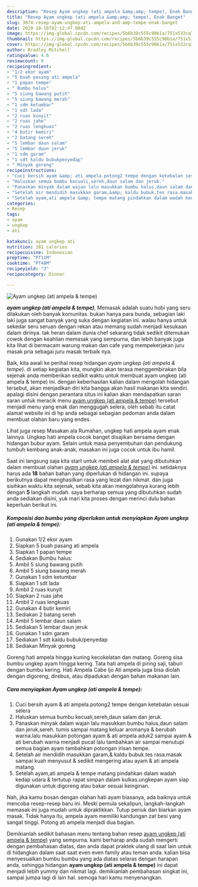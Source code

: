 ```yaml
---
description: "Resep Ayam ungkep (ati ampela &amp;amp; tempe), Enak Banget"
title: "Resep Ayam ungkep (ati ampela &amp;amp; tempe), Enak Banget"
slug: 3074-resep-ayam-ungkep-ati-ampela-and-amp-tempe-enak-banget
date: 2020-10-16T02:12:47.084Z
image: https://img-global.cpcdn.com/recipes/5b6b39c555c90b1a/751x532cq70/ayam-ungkep-ati-ampela-tempe-foto-resep-utama.jpg
thumbnail: https://img-global.cpcdn.com/recipes/5b6b39c555c90b1a/751x532cq70/ayam-ungkep-ati-ampela-tempe-foto-resep-utama.jpg
cover: https://img-global.cpcdn.com/recipes/5b6b39c555c90b1a/751x532cq70/ayam-ungkep-ati-ampela-tempe-foto-resep-utama.jpg
author: Bradley Mitchell
ratingvalue: 4.6
reviewcount: 9
recipeingredient:
- "1/2 ekor ayam"
- "5 buah pasang ati ampela"
- "1 papan tempe"
- " Bumbu halus"
- "5 siung bawang putih"
- "5 siung bawang merah"
- "1 sdm ketumbar"
- "1 sdt lada"
- "2 ruas kunyit"
- "2 ruas jahe"
- "2 ruas lengkuas"
- "4 butir kemiri"
- "2 batang sereh"
- "5 lembar daun salam"
- "5 lembar daun jeruk"
- "1 sdm garam"
- "1 sdt kaldu bubukpenyedap"
- " Minyak goreng"
recipeinstructions:
- "Cuci bersih ayam &amp; ati ampela.potong2 tempe dengan ketebalan sesuai selera"
- "Haluskan semua bumbu kecuali,sereh,daun salam dan jeruk."
- "Panaskan minyak dalam wajan lalu masukkan bumbu halus,daun salam dan jeruk,sereh. tumis sampai matang keluar aromanya &amp; berubah warna.lalu masukkan potongan ayam &amp; ati ampela aduk2 sampai ayam &amp; ati berubah warna menjadi pucat lalu tambahkan air sampai menutupi semua bagian ayam tambahkan potongan irisan tempe."
- "Setelah air mendidih masukkan garam,&amp; kaldu bubuk.tes rasa.masak sampai kuah menyusut &amp; sedikit mengering atau ayam &amp; ati ampela matang."
- "Setelah ayam,ati ampela &amp; tempe matang pindahkan dalam wadah kedap udara &amp; tertutup rapat simpan dalam kulkas.ungkepan ayam siap digunakan untuk digoreng atau bakar sesuai keinginan."
categories:
- Resep
tags:
- ayam
- ungkep
- ati

katakunci: ayam ungkep ati 
nutrition: 181 calories
recipecuisine: Indonesian
preptime: "PT11M"
cooktime: "PT48M"
recipeyield: "3"
recipecategory: Dinner

---
```



![Ayam ungkep (ati ampela &amp; tempe)](https://img-global.cpcdn.com/recipes/5b6b39c555c90b1a/751x532cq70/ayam-ungkep-ati-ampela-tempe-foto-resep-utama.jpg)

<b><i>ayam ungkep (ati ampela &amp; tempe)</i></b>, Memasak adalah suatu hobi yang seru dilakukan oleh banyak komunitas. bukan hanya para bunda, sebagian laki laki juga sangat banyak yang suka dengan kegiatan ini. walau hanya untuk sekedar seru seruan dengan rekan atau memang sudah menjadi kesukaan dalam dirinya. tak heran dalam dunia chef sekarang tidak sedikit ditemukan cowok dengan keahlian memasak yang sempurna, dan lebih banyak juga kita lihat di bermacam warung makan dan cafe yang mempekerjakan juru masak pria sebagai juru masak terbaik nya.

Baik, kita awali ke perihal resep hidangan <i>ayam ungkep (ati ampela &amp; tempe)</i>. di setiap kegiatan kita, mungkin akan terasa menggembirakan bila sejenak anda memberikan sedikit waktu untuk membuat ayam ungkep (ati ampela &amp; tempe) ini. dengan keberhasilan kalian dalam mengolah hidangan tersebut, akan menjadikan diri kita bangga akan hasil makanan kita sendiri. apalagi disini dengan perantara situs ini kalian akan mendapatkan saran saran untuk meracik menu <u>ayam ungkep (ati ampela &amp; tempe)</u> tersebut menjadi menu yang enak dan menggugah selera, oleh sebab itu catat alamat website ini di hp anda sebagai sebagian pedoman anda dalam membuat olahan baru yang endes.

Lihat juga resep Masakan ala Rumahan, ungkep hati ampela ayam enak lainnya. Ungkep hati ampela cocok banget disajikan bersama dengan hidangan bubur ayam. Selain untuk masa penyembuhan dan pendukung tumbuh kembang anak-anak, masakan ini juga cocok untuk ibu hamil.


Saat ini langsung saja kita start untuk membeli alat alat yang dibutuhkan dalam membuat olahan <u><i>ayam ungkep (ati ampela &amp; tempe)</i></u> ini. setidaknya harus ada <b>18</b> bahan bahan yang diperlukan di hidangan ini. supaya berikutnya dapat menghasilkan rasa yang lezat dan nikmat. dan juga sisihkan waktu kita sejenak, sebab kita akan mengolahnya kurang lebih dengan <b>5</b> langkah mudah. saya berharap semua yang dibutuhkan sudah anda sediakan disini, yuk mari kita proses dengan merinci dulu bahan keperluan berikut ini.

<!--inarticleads1-->

##### Komposisi dan bumbu yang diperlukan untuk menyiapkan Ayam ungkep (ati ampela &amp; tempe):

1. Gunakan 1/2 ekor ayam
1. Siapkan 5 buah pasang ati ampela
1. Siapkan 1 papan tempe
1. Sediakan  Bumbu halus:
1. Ambil 5 siung bawang putih
1. Ambil 5 siung bawang merah
1. Gunakan 1 sdm ketumbar
1. Siapkan 1 sdt lada
1. Ambil 2 ruas kunyit
1. Siapkan 2 ruas jahe
1. Ambil 2 ruas lengkuas
1. Gunakan 4 butir kemiri
1. Sediakan 2 batang sereh
1. Ambil 5 lembar daun salam
1. Sediakan 5 lembar daun jeruk
1. Gunakan 1 sdm garam
1. Sediakan 1 sdt kaldu bubuk/penyedap
1. Sediakan  Minyak goreng


Goreng hati ampela hingga kuning kecokelatan dan matang. Goreng sisa bumbu ungkep ayam hingga kering. Tata hati ampela di piring saji, taburi dengan bumbu kering. Hati Ampela Cabe Ijo Ati ampela juga bisa diolah dengan digoreng, direbus, atau dipadukan dengan bahan makanan lain. 

<!--inarticleads2-->

##### Cara menyiapkan Ayam ungkep (ati ampela &amp; tempe):

1. Cuci bersih ayam &amp; ati ampela.potong2 tempe dengan ketebalan sesuai selera
1. Haluskan semua bumbu kecuali,sereh,daun salam dan jeruk.
1. Panaskan minyak dalam wajan lalu masukkan bumbu halus,daun salam dan jeruk,sereh. tumis sampai matang keluar aromanya &amp; berubah warna.lalu masukkan potongan ayam &amp; ati ampela aduk2 sampai ayam &amp; ati berubah warna menjadi pucat lalu tambahkan air sampai menutupi semua bagian ayam tambahkan potongan irisan tempe.
1. Setelah air mendidih masukkan garam,&amp; kaldu bubuk.tes rasa.masak sampai kuah menyusut &amp; sedikit mengering atau ayam &amp; ati ampela matang.
1. Setelah ayam,ati ampela &amp; tempe matang pindahkan dalam wadah kedap udara &amp; tertutup rapat simpan dalam kulkas.ungkepan ayam siap digunakan untuk digoreng atau bakar sesuai keinginan.


Nah, jika kamu bosan dengan olahan hati ayam biasanya, ada baiknya untuk mencoba resep-resep baru ini. Meski pemula sekalipun, langkah-langkah memasak ini juga mudah untuk dipraktikkan. Tutup periuk dan biarkan ayam masak. Tidak hanya itu, ampela ayam memiliki kandungan zat besi yang sangat tinggi. Potong ati ampela menjadi dua bagian. 

Demikianlah sedikit bahasan menu tentang bahan resep <u>ayam ungkep (ati ampela &amp; tempe)</u> yang sempurna. kami berharap anda sudah mengerti dengan pembahasan diatas, dan anda dapat praktek ulang di saat lain untuk di hidangkan dalam saat saat even even family atau teman anda. kalian bisa menyesuaikan bumbu bumbu yang ada diatas selaras dengan harapan anda, sehingga hidangan <b>ayam ungkep (ati ampela &amp; tempe)</b> ini dapat menjadi lebih yummy dan nikmat lagi. demikianlah pembahasan singkat ini, sampai jumpa lagi di lain hal. semoga hari kamu menyenangkan.
